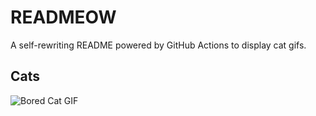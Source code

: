 # READMEOW

A self-rewriting README powered by GitHub Actions to display cat gifs.

## Cats

![Bored Cat GIF](https://media2.giphy.com/media/v1.Y2lkPTlhY2QwMmRhaGVwdnFscDBiY2Yxa2k0b2N4bzgzdWwybG1kMWJuamtrN25kMWQ4OSZlcD12MV9naWZzX3NlYXJjaCZjdD1n/mlvseq9yvZhba/200.gif)
